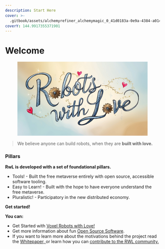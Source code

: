 ```yaml
---
description: Start Here
cover: >-
  .gitbook/assets/alchemyrefiner_alchemymagic_0_41d0183a-0e9a-4384-a014-64e09d8af2dc_0.jpg
coverY: 144.9917355371901
---
```


# Welcome

<figure><img src=".gitbook/assets/Default_A_whimsical_handdrawn_illustration_of_Robots_with_Love_1.jpg" alt=""><figcaption></figcaption></figure>

> We believe anyone can build robots, when they are **built with love.**



### Pillars

**RwL is developed with a set of foundational pillars.**

* Tools! - Built the free metaverse entirely with open source, accessible software tooling.
* Easy to Learn! - Built with the hope to have everyone understand the free metaverse.
* Pluralistic! - Participatory in the new distributed economy.

**Get started!**

**You can:**

* Get Started with [Voxel Robots with Love!](voxel-robots/voxel-robots-with-love.md)
* Get more information about fun [Open Source Software](tools/open-source-software.md).
* If you want to learn more about the motivations behind the project read the [Whitepaper, ](https://app.gitbook.com/o/aqyTPLGJA4bLthlhdWLH/s/Ua5ZeGc4YZch5oygAlLM/)or learn how you can [contribute to the RWL community. ](info/contribute-to-rwl.md)
